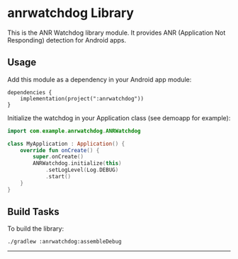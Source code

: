 # anrwatchdog Library

This is the ANR Watchdog library module. It provides ANR (Application Not Responding) detection for Android apps.

## Usage

Add this module as a dependency in your Android app module:

```
dependencies {
    implementation(project(":anrwatchdog"))
}
```

Initialize the watchdog in your Application class (see demoapp for example):

```kotlin
import com.example.anrwatchdog.ANRWatchdog

class MyApplication : Application() {
    override fun onCreate() {
        super.onCreate()
        ANRWatchdog.initialize(this)
            .setLogLevel(Log.DEBUG)
            .start()
    }
}
```

## Build Tasks

To build the library:

```
./gradlew :anrwatchdog:assembleDebug
```

---
